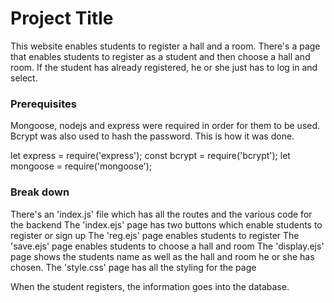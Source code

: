 # Project Title
This website enables students to register a hall and a room. There's a page that enables students to register as a student and then choose a hall and room. If the student has already registered, he or she just has to log in and select.

### Prerequisites

Mongoose, nodejs and express were required in order for them to be used. Bcrypt was also used to hash the password. This is how it was done.

let express = require('express');
const bcrypt = require('bcrypt');
 let mongoose = require('mongoose');

### Break down 

There's an 'index.js' file which has all the routes and the various code for the backend
The 'index.ejs' page has two buttons which enable students to register or sign up
The 'reg.ejs' page enables students to register
The 'save.ejs' page enables students to choose a hall and room
The 'display.ejs' page shows the students name as well as the hall and room he or she has chosen.
The 'style.css' page has all the styling for the page


When the student registers, the information goes into the database.
